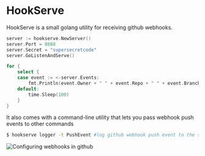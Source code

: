 HookServe
=========

HookServe is a small golang utility for receiving github webhooks. 

```go
server := hookserve.NewServer()
server.Port = 8888
server.Secret = "supersecretcode"
server.GoListenAndServe()

for {
	select {
	case event := <-server.Events:
		fmt.Println(event.Owner + " " + event.Repo + " " + event.Branch + " " + event.Commit)
	default:
		time.Sleep(100)
	}
}
```

It also comes with a command-line utility that lets you pass webhook push events to other commands

```sh
$ hookserve logger -t PushEvent #log github webhook push event to the system log (/var/log/message) via the logger command
```


![Configuring webhooks in github](https://i.imgur.com/u3ciUD7.png)

